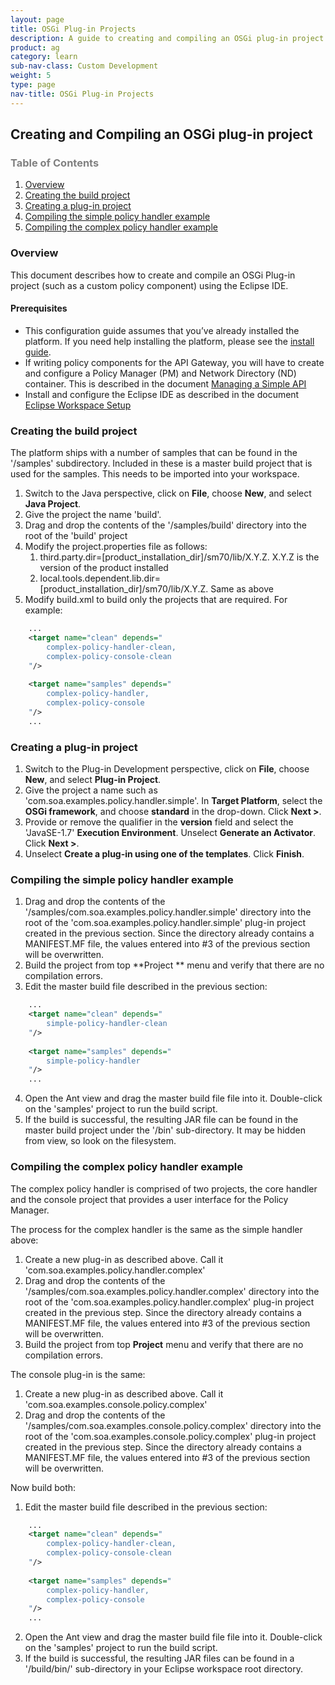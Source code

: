 ```yaml
---
layout: page
title: OSGi Plug-in Projects
description: A guide to creating and compiling an OSGi plug-in project for a custom policy
product: ag
category: learn
sub-nav-class: Custom Development
weight: 5
type: page
nav-title: OSGi Plug-in Projects
---
```


## Creating and Compiling an OSGi plug-in project

<h3 style="color: grey;">Table of Contents</h3>
<ol class="table_of_contents">
	<li><a href="#introduction">Overview</a></li>
	<li><a href="#master">Creating the build project</a></li>
	<li><a href="#project">Creating a plug-in project</a></li>
	<li><a href="#build">Compiling the simple policy handler example</a></li>
	<li><a href="#build-complex">Compiling the complex policy handler example</a></li>
</ol>

### <a name="introduction"></a>Overview

This document describes how to create and compile an OSGi Plug-in project (such as a custom policy component) using the Eclipse IDE.

#### <a name="data"></a>Prerequisites

* This configuration guide assumes that you’ve already installed the platform. If you need help installing the platform, please see the [install guide](../sp/assets/SOA_Software_Platform_Install_Guide_v70.pdf). 
* If writing policy components for the API Gateway, you will have to create and configure a Policy Manager (PM) and Network Directory (ND) container. This is described in the document [Managing a Simple API](../sp/simple-api.html#Installing)
* Install and configure the Eclipse IDE as described in the document [Eclipse Workspace Setup](../sp/eclipse-setup.html)

### <a name="master"></a>Creating the build project

The platform ships with a number of samples that can be found in the '/samples' subdirectory. Included in these is a master build project that is used for the samples. This needs to be imported into your workspace.

1. Switch to the Java perspective, click on **File**, choose **New**, and select **Java Project**. 
2. Give the project the name 'build'. 
3. Drag and drop the contents of the '/samples/build' directory into the root of the 'build' project
4. Modify the project.properties file as follows:
	1. third.party.dir=[product_installation_dir]/sm70/lib/X.Y.Z. X.Y.Z is the version of the product installed
	2. local.tools.dependent.lib.dir=[product_installation_dir]/sm70/lib/X.Y.Z. Same as above
5. Modify build.xml to build only the projects that are required. For example:
	
~~~ xml
	...
	<target name="clean" depends="
		complex-policy-handler-clean,
		complex-policy-console-clean
	"/>
	
	<target name="samples" depends="
		complex-policy-handler,
		complex-policy-console
	"/>
	...
~~~
 
### <a name="project"></a>Creating a plug-in project

1. Switch to the Plug-in Development perspective, click on **File**, choose **New**, and select **Plug-in Project**. 
2. Give the project a name such as 'com.soa.examples.policy.handler.simple'. In **Target Platform**, select the **OSGi framework**, and choose **standard** in the drop-down. Click **Next >**.
3. Provide or remove the qualifier in the **version** field and select the 'JavaSE-1.7' **Execution Environment**. Unselect **Generate an Activator**. Click **Next >**.
4. Unselect **Create a plug-in using one of the templates**. Click **Finish**.

### <a name="build"></a>Compiling the simple policy handler example

1. Drag and drop the contents of the '/samples/com.soa.examples.policy.handler.simple' directory into the root of the 'com.soa.examples.policy.handler.simple' plug-in project created in the previous section. Since the directory already contains a MANIFEST.MF file, the values entered into #3 of the previous section will be overwritten.
2. Build the project from top **Project ** menu and verify that there are no compilation errors.
3. Edit the master build file described in the previous section:

~~~ xml
	...
	<target name="clean" depends="
		simple-policy-handler-clean
	"/>
	
	<target name="samples" depends="
		simple-policy-handler
	"/>
	...
~~~

4. Open the Ant view and drag the master build file file into it. Double-click on the 'samples' project to run the build script.
4. If the build is successful, the resulting JAR file can be found in the master build project under the '/bin' sub-directory. It may be hidden from view, so look on the filesystem.

### <a name="build-complex"></a>Compiling the complex policy handler example

The complex policy handler is comprised of two projects, the core handler and the console project that provides a user interface for the Policy Manager.

The process for the complex handler is the same as the simple handler above:

1. Create a new plug-in as described above. Call it 'com.soa.examples.policy.handler.complex'
2. Drag and drop the contents of the '/samples/com.soa.examples.policy.handler.complex' directory into the root of the 'com.soa.examples.policy.handler.complex' plug-in project created in the previous step. Since the directory already contains a MANIFEST.MF file, the values entered into #3 of the previous section will be overwritten.
3. Build the project from top **Project** menu and verify that there are no compilation errors.

The console plug-in is the same:

1. Create a new plug-in as described above. Call it 'com.soa.examples.console.policy.complex'
2. Drag and drop the contents of the '/samples/com.soa.examples.console.policy.complex' directory into the root of the 'com.soa.examples.console.policy.complex' plug-in project created in the previous step. Since the directory already contains a MANIFEST.MF file, the values entered into #3 of the previous section will be overwritten.

Now build both:

1. Edit the master build file described in the previous section:

~~~ xml
	...
	<target name="clean" depends="
		complex-policy-handler-clean,
		complex-policy-console-clean
	"/>
	
	<target name="samples" depends="
		complex-policy-handler,
		complex-policy-console
	"/>
	...
~~~

2. Open the Ant view and drag the master build file file into it. Double-click on the 'samples' project to run the build script.
3. If the build is successful, the resulting JAR files can be found in a '/build/bin/' sub-directory in your Eclipse workspace root directory.